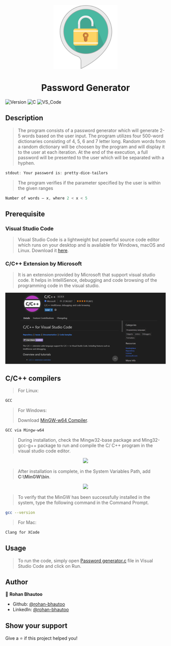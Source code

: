 <p align="center">
  <img height="200" src="https://github.com/rohan-bhautoo/Password-generator/blob/master/Password%20Generator%20logo.png">
</p>
<h1 align="center">Password Generator</h1>
<p>
  <img alt="Version" src="https://img.shields.io/badge/version-1.0.0-brightgreen.svg" />
  <img alt="C" src="https://img.shields.io/badge/C-00599C?logo=c&logoColor=white" />
  <img alt="VS_Code" src="https://img.shields.io/badge/Visual_Studio_Code-0078d7?logo=visualstudiocode&logoColor=white" />
</p>

## Description
> The program consists of a password generator which will generate 2-5 words based on the user input. The program utilizes four 500-word dictionaries consisting of 4, 5, 6 and 7 letter long. Random words from a random dictionary will be choosen by the program and will display it to the user at each iteration. At the end of the execution, a full password will be presented to the user which will be separated with a hyphen.
```c
stdout: Your password is: pretty-dice-tailors
```

> The program verifies if the parameter specified by the user is within the given ranges
```c
Number of words – x, where 2 < x < 5
```

## Prerequisite

### Visual Studio Code
> Visual Studio Code is a lightweight but powerful source code editor which runs on your desktop and is available for Windows, macOS and Linux. Download it [here](https://code.visualstudio.com/).

### C/C++ Extension by Microsoft
> It is an extension provided by Microsoft that support visual studio code. It helps in IntelliSence, debugging and code browsing of the programming code in the visual studio.

![](https://github.com/rohan-bhautoo/Password-generator/blob/master/VSCode%20Extension.png)

## C/C++ compilers
> For Linux:
```sh
GCC
```

> For Windows:
> 
> Download [MinGW-w64 Compiler](https://sourceforge.net/projects/mingw).
```sh
GCC via Mingw-w64
```
> During installation, check the Mingw32-base package and Ming32-gcc-g++ package to run and compile the C/ C++ program in the visual studio code editor.
<p align="center">
  <img src="https://static.javatpoint.com/cpages/images/how-to-run-a-c-program-in-visual-studio-code12.png">
</p>

> After installation is complete, in the System Variables Path, add **C:\MinGW\bin**.
<p align="center">
  <img src="https://static.javatpoint.com/cpages/images/how-to-run-a-c-program-in-visual-studio-code23.png">
</p>

> To verify that the MinGW has been successfully installed in the system, type the following command in the Command Prompt.
```sh
gcc --version
```

> For Mac:
```sh
Clang for XCode
```

## Usage
> To run the code, simply open [Password generator.c](https://github.com/rohan-bhautoo/Password-generator/blob/master/C%20-Password%20generator/Password%20generator.c) file in Visual Studio Code and click on Run.

## Author

👤 **Rohan Bhautoo**

* Github: [@rohan-bhautoo](https://github.com/rohan-bhautoo)
* LinkedIn: [@rohan-bhautoo](https://linkedin.com/in/rohan-bhautoo)

## Show your support

Give a ⭐️ if this project helped you!
